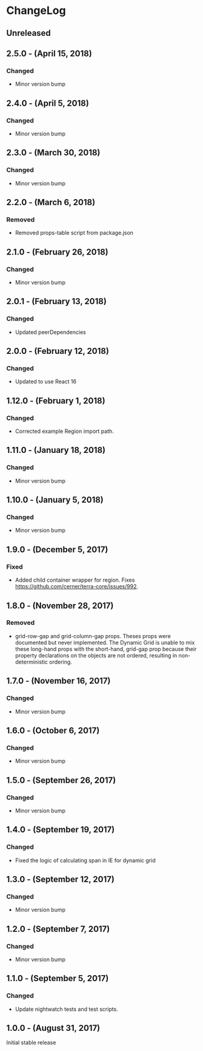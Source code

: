 ChangeLog
=========

Unreleased
----------

2.5.0 - (April 15, 2018)
------------------
### Changed
* Minor version bump

2.4.0 - (April 5, 2018)
------------------
### Changed
* Minor version bump

2.3.0 - (March 30, 2018)
------------------
### Changed
* Minor version bump

2.2.0 - (March 6, 2018)
------------------
### Removed
* Removed props-table script from package.json

2.1.0 - (February 26, 2018)
------------------
### Changed
* Minor version bump

2.0.1 - (February 13, 2018)
------------------
### Changed
* Updated peerDependencies

2.0.0 - (February 12, 2018)
------------------
### Changed
* Updated to use React 16

1.12.0 - (February 1, 2018)
------------------
### Changed
* Corrected example Region import path.

1.11.0 - (January 18, 2018)
------------------
### Changed
* Minor version bump

1.10.0 - (January 5, 2018)
------------------
### Changed
* Minor version bump

1.9.0 - (December 5, 2017)
------------------
### Fixed
* Added child container wrapper for region. Fixes https://github.com/cerner/terra-core/issues/992.

1.8.0 - (November 28, 2017)
------------------
### Removed
* grid-row-gap and grid-column-gap props. Theses props were documented but never implemented. The Dynamic Grid is unable to mix these long-hand props with the short-hand, grid-gap prop because their property declarations on the objects are not ordered, resulting in non-deterministic ordering.

1.7.0 - (November 16, 2017)
------------------
### Changed
* Minor version bump

1.6.0 - (October 6, 2017)
------------------
### Changed
* Minor version bump

1.5.0 - (September 26, 2017)
------------------
### Changed
* Minor version bump

1.4.0 - (September 19, 2017)
------------------
### Changed
* Fixed the logic of calculating span in IE for dynamic grid

1.3.0 - (September 12, 2017)
------------------
### Changed
* Minor version bump

1.2.0 - (September 7, 2017)
------------------
### Changed
* Minor version bump

1.1.0 - (September 5, 2017)
------------------
### Changed
* Update nightwatch tests and test scripts.

1.0.0 - (August 31, 2017)
----------------
Initial stable release
